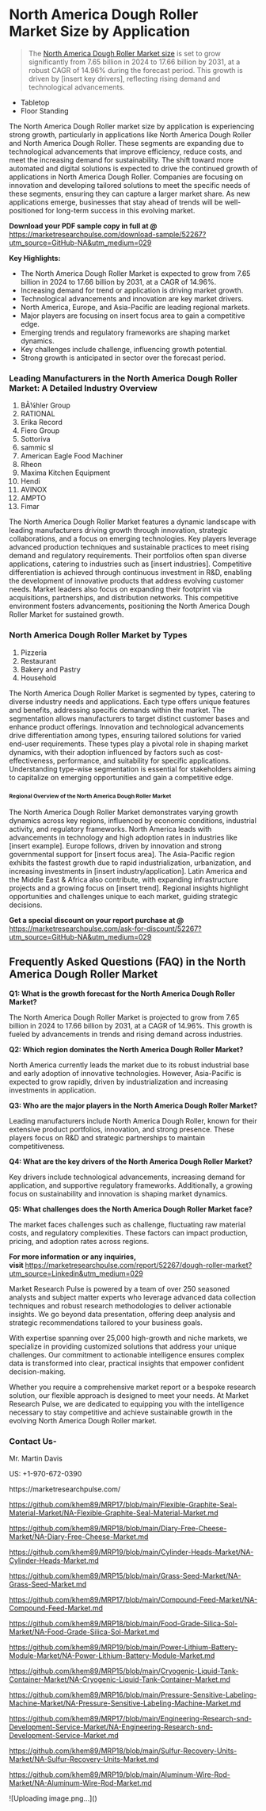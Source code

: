 <h1>North America Dough Roller Market&nbsp;Size by Application</h1><blockquote><p>The <a href="https://marketresearchpulse.com/download-sample/52267?utm_source=GitHub-NA&amp;utm_medium=029">North America Dough Roller Market size</a> is set to grow significantly from 7.65 billion in 2024 to 17.66 billion by 2031, at a robust CAGR of 14.96% during the forecast period. This growth is driven by [insert key drivers], reflecting rising demand and technological advancements.</p></blockquote><ul><li>Tabletop<li> Floor Standing</li></ul><p>The North America Dough Roller market size by application is experiencing strong growth, particularly in applications like North America Dough Roller and North America Dough Roller. These segments are expanding due to technological advancements that improve efficiency, reduce costs, and meet the increasing demand for sustainability. The shift toward more automated and digital solutions is expected to drive the continued growth of applications in North America Dough Roller. Companies are focusing on innovation and developing tailored solutions to meet the specific needs of these segments, ensuring they can capture a larger market share. As new applications emerge, businesses that stay ahead of trends will be well-positioned for long-term success in this evolving market.</p><p><strong>Download your PDF sample copy in full at @ </strong><a href="https://marketresearchpulse.com/download-sample/52267?utm_source=GitHub-NA&amp;utm_medium=029">https://marketresearchpulse.com/download-sample/52267?utm_source=GitHub-NA&amp;utm_medium=029</a></p><p><strong>Key Highlights: </strong></p><ul><li>The North America Dough Roller Market is expected to grow from 7.65 billion in 2024 to 17.66 billion by 2031, at a CAGR of 14.96%.</li><li>Increasing demand for trend or application is driving market growth.</li><li>Technological advancements and innovation are key market drivers.</li><li>North America, Europe, and Asia-Pacific are leading regional markets.</li><li>Major players are focusing on insert focus area to gain a competitive edge.</li><li>Emerging trends and regulatory frameworks are shaping market dynamics.</li><li>Key challenges include challenge, influencing growth potential.</li><li>Strong growth is anticipated in sector over the forecast period.</li></ul><h3>Leading Manufacturers in the North America Dough Roller Market: A Detailed Industry Overview</h3><ol><li>BÃ¼hler Group</li><li>RATIONAL</li><li>Erika Record</li><li>Fiero Group</li><li>Sottoriva</li><li>sammic sl</li><li>American Eagle Food Machiner</li><li>Rheon</li><li>Maxima Kitchen Equipment</li><li>Hendi</li><li>AVINOX</li><li>AMPTO</li><li>Fimar</li></ol><div class="flex max-w-full flex-col flex-grow"><div class="min-h-8 text-message flex w-full flex-col items-end gap-2 whitespace-normal break-words [.text-message+&amp;]:mt-5" dir="auto" data-message-author-role="assistant" data-message-id="fd8432e4-4910-450d-b182-61b7bfb0a01f" data-message-model-slug="gpt-4o"><div class="flex w-full flex-col gap-1 empty:hidden first:pt-[3px]"><div class="markdown prose w-full break-words dark:prose-invert light"><p>The North America Dough Roller Market features a dynamic landscape with leading manufacturers driving growth through innovation, strategic collaborations, and a focus on emerging technologies. Key players leverage advanced production techniques and sustainable practices to meet rising demand and regulatory requirements. Their portfolios often span diverse applications, catering to industries such as [insert industries]. Competitive differentiation is achieved through continuous investment in R&amp;D, enabling the development of innovative products that address evolving customer needs. Market leaders also focus on expanding their footprint via acquisitions, partnerships, and distribution networks. This competitive environment fosters advancements, positioning the North America Dough Roller Market for sustained growth.</p></div></div></div></div><h3>North America Dough Roller Market by Types</h3><ol><li>Pizzeria<li> Restaurant<li> Bakery and Pastry<li> Household</li></ol><div class="flex max-w-full flex-col flex-grow"><div class="min-h-8 text-message flex w-full flex-col items-end gap-2 whitespace-normal break-words [.text-message+&amp;]:mt-5" dir="auto" data-message-author-role="assistant" data-message-id="084470be-0bb7-4664-bddf-5156b4f41249" data-message-model-slug="gpt-4o-mini"><div class="flex w-full flex-col gap-1 empty:hidden first:pt-[3px]"><div class="markdown prose w-full break-words dark:prose-invert light"><p>The North America Dough Roller Market is segmented by types, catering to diverse industry needs and applications. Each type offers unique features and benefits, addressing specific demands within the market. The segmentation allows manufacturers to target distinct customer bases and enhance product offerings. Innovation and technological advancements drive differentiation among types, ensuring tailored solutions for varied end-user requirements. These types play a pivotal role in shaping market dynamics, with their adoption influenced by factors such as cost-effectiveness, performance, and suitability for specific applications. Understanding type-wise segmentation is essential for stakeholders aiming to capitalize on emerging opportunities and gain a competitive edge.</p></div></div></div></div><h3><span style="font-size: 11px;">Regional Overview of the North America Dough Roller Market</span></h3><div class="flex max-w-full flex-col flex-grow"><div class="min-h-8 text-message flex w-full flex-col items-end gap-2 whitespace-normal break-words [.text-message+&amp;]:mt-5" dir="auto" data-message-author-role="assistant" data-message-id="e9038762-ce64-4e30-91c9-9bd413514231" data-message-model-slug="gpt-4o-mini"><div class="flex w-full flex-col gap-1 empty:hidden first:pt-[3px]"><div class="markdown prose w-full break-words dark:prose-invert light"><p>The North America Dough Roller Market demonstrates varying growth dynamics across key regions, influenced by economic conditions, industrial activity, and regulatory frameworks. North America leads with advancements in technology and high adoption rates in industries like [insert example]. Europe follows, driven by innovation and strong governmental support for [insert focus area]. The Asia-Pacific region exhibits the fastest growth due to rapid industrialization, urbanization, and increasing investments in [insert industry/application]. Latin America and the Middle East &amp; Africa also contribute, with expanding infrastructure projects and a growing focus on [insert trend]. Regional insights highlight opportunities and challenges unique to each market, guiding strategic decisions.</p></div></div></div></div><p><strong>Get a special discount on your report purchase at @ </strong><a href="https://marketresearchpulse.com/ask-for-discount/52267?utm_source=GitHub-NA&amp;utm_medium=029">https://marketresearchpulse.com/ask-for-discount/52267?utm_source=GitHub-NA&amp;utm_medium=029</a></p><h2>Frequently Asked Questions (FAQ) in the North America Dough Roller Market</h2><p><strong>Q1: What is the growth forecast for the North America Dough Roller Market?</strong></p><p>The North America Dough Roller Market is projected to grow from 7.65 billion in 2024 to 17.66 billion by 2031, at a CAGR of 14.96%. This growth is fueled by advancements in trends and rising demand across industries.</p><p><strong>Q2: Which region dominates the North America Dough Roller Market?</strong></p><p>North America currently leads the market due to its robust industrial base and early adoption of innovative technologies. However, Asia-Pacific is expected to grow rapidly, driven by industrialization and increasing investments in application.</p><p><strong>Q3: Who are the major players in the North America Dough Roller Market?</strong></p><p>Leading manufacturers include North America Dough Roller, known for their extensive product portfolios, innovation, and strong presence. These players focus on R&amp;D and strategic partnerships to maintain competitiveness.</p><p><strong>Q4: What are the key drivers of the North America Dough Roller Market?</strong></p><p>Key drivers include technological advancements, increasing demand for application, and supportive regulatory frameworks. Additionally, a growing focus on sustainability and innovation is shaping market dynamics.</p><p><strong>Q5: What challenges does the North America Dough Roller Market face?</strong></p><p>The market faces challenges such as challenge, fluctuating raw material costs, and regulatory complexities. These factors can impact production, pricing, and adoption rates across regions.</p><p><strong>For more information or any inquiries, visit&nbsp;</strong><a href="https://marketresearchpulse.com/report/52267/dough-roller-market?utm_source=Linkedin&utm_medium=029">https://marketresearchpulse.com/report/52267/dough-roller-market?utm_source=Linkedin&utm_medium=029</a></p><p>Market Research Pulse is powered by a team of over 250 seasoned analysts and subject matter experts who leverage advanced data collection techniques and robust research methodologies to deliver actionable insights. We go beyond data presentation, offering deep analysis and strategic recommendations tailored to your business goals.</p><p>With expertise spanning over 25,000 high-growth and niche markets, we specialize in providing customized solutions that address your unique challenges. Our commitment to actionable intelligence ensures complex data is transformed into clear, practical insights that empower confident decision-making.</p><p>Whether you require a comprehensive market report or a bespoke research solution, our flexible approach is designed to meet your needs. At Market Research Pulse, we are dedicated to equipping you with the intelligence necessary to stay competitive and achieve sustainable growth in the evolving North America Dough Roller market.</p><h3><strong>Contact Us-</strong></h3><p>Mr. Martin Davis</p><p>US: +1-970-672-0390</p><p>https://marketresearchpulse.com/</p><p><a href="https://github.com/khem89/MRP17/blob/main/Flexible-Graphite-Seal-Material-Market/NA-Flexible-Graphite-Seal-Material-Market.md">https://github.com/khem89/MRP17/blob/main/Flexible-Graphite-Seal-Material-Market/NA-Flexible-Graphite-Seal-Material-Market.md</a></p><p><a href="https://github.com/khem89/MRP18/blob/main/Diary-Free-Cheese-Market/NA-Diary-Free-Cheese-Market.md">https://github.com/khem89/MRP18/blob/main/Diary-Free-Cheese-Market/NA-Diary-Free-Cheese-Market.md</a></p><p><a href="https://github.com/khem89/MRP19/blob/main/Cylinder-Heads-Market/NA-Cylinder-Heads-Market.md">https://github.com/khem89/MRP19/blob/main/Cylinder-Heads-Market/NA-Cylinder-Heads-Market.md</a></p><p><a href="https://github.com/khem89/MRP15/blob/main/Grass-Seed-Market/NA-Grass-Seed-Market.md">https://github.com/khem89/MRP15/blob/main/Grass-Seed-Market/NA-Grass-Seed-Market.md</a></p><p><a href="https://github.com/khem89/MRP17/blob/main/Compound-Feed-Market/NA-Compound-Feed-Market.md">https://github.com/khem89/MRP17/blob/main/Compound-Feed-Market/NA-Compound-Feed-Market.md</a></p><p><a href="https://github.com/khem89/MRP18/blob/main/Food-Grade-Silica-Sol-Market/NA-Food-Grade-Silica-Sol-Market.md">https://github.com/khem89/MRP18/blob/main/Food-Grade-Silica-Sol-Market/NA-Food-Grade-Silica-Sol-Market.md</a></p><p><a href="https://github.com/khem89/MRP19/blob/main/Power-Lithium-Battery-Module-Market/NA-Power-Lithium-Battery-Module-Market.md">https://github.com/khem89/MRP19/blob/main/Power-Lithium-Battery-Module-Market/NA-Power-Lithium-Battery-Module-Market.md</a></p><p><a href="https://github.com/khem89/MRP15/blob/main/Cryogenic-Liquid-Tank-Container-Market/NA-Cryogenic-Liquid-Tank-Container-Market.md">https://github.com/khem89/MRP15/blob/main/Cryogenic-Liquid-Tank-Container-Market/NA-Cryogenic-Liquid-Tank-Container-Market.md</a></p><p><a href="https://github.com/khem89/MRP16/blob/main/Pressure-Sensitive-Labeling-Machine-Market/NA-Pressure-Sensitive-Labeling-Machine-Market.md">https://github.com/khem89/MRP16/blob/main/Pressure-Sensitive-Labeling-Machine-Market/NA-Pressure-Sensitive-Labeling-Machine-Market.md</a></p><p><a href="https://github.com/khem89/MRP17/blob/main/Engineering-Research-snd-Development-Service-Market/NA-Engineering-Research-snd-Development-Service-Market.md">https://github.com/khem89/MRP17/blob/main/Engineering-Research-snd-Development-Service-Market/NA-Engineering-Research-snd-Development-Service-Market.md</a></p><p><a href="https://github.com/khem89/MRP18/blob/main/Sulfur-Recovery-Units-Market/NA-Sulfur-Recovery-Units-Market.md">https://github.com/khem89/MRP18/blob/main/Sulfur-Recovery-Units-Market/NA-Sulfur-Recovery-Units-Market.md</a></p><p><a href="https://github.com/khem89/MRP19/blob/main/Aluminum-Wire-Rod-Market/NA-Aluminum-Wire-Rod-Market.md">https://github.com/khem89/MRP19/blob/main/Aluminum-Wire-Rod-Market/NA-Aluminum-Wire-Rod-Market.md</a></p>
![Uploading image.png…]()

